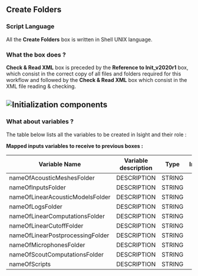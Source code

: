 ## Create Folders
### Script Language

All the __Create Folders__ box is written in Shell UNIX language.
### What the box does ?



__Check & Read XML__ box is preceded by the __Reference to Init_v2020r1__ box, which consist in the correct copy of all files and folders required for this workflow and followed by the __Check & Read XML__ box which consist in the XML file reading & checking.

![Initialization components](https://user-images.githubusercontent.com/45098441/72733876-0e0d2900-3b99-11ea-8aef-c4e3a3eb80dd.jpeg)
----------------------------

### What about variables ?

The table below lists all the variables to be created in Isight and their role :

__Mapped inputs variables to receive to previous boxes :__ 

| Variable Name | Variable description | Type | Input | Output |
| ------ | :------------: | :------: | :------: |  :------: |
| nameOfAcousticMeshesFolder | DESCRIPTION | STRING | X |- |
| nameOfInputsFolder | DESCRIPTION | STRING | X |- |
| nameOfLinearAcousticModelsFolder | DESCRIPTION | STRING | X | - |
| nameOfLogsFolder | DESCRIPTION | STRING | X | - |
| nameOfLinearComputationsFolder | DESCRIPTION | STRING | X | - |
| nameOfLinearCutoffFolder | DESCRIPTION | STRING | X | - |
| nameOfLinearPostprocessingFolder | DESCRIPTION | STRING | X | - |
| nameOfMicrophonesFolder | DESCRIPTION | STRING | X | - |
| nameOfScoutComputationsFolder | DESCRIPTION | STRING | X | - |
| nameOfScripts | DESCRIPTION | STRING | X | - |

